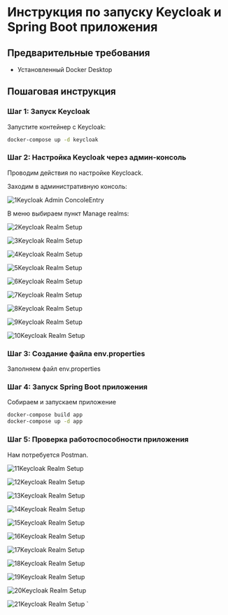 # Инструкция по запуску Keycloak и Spring Boot приложения

## Предварительные требования
- Установленный Docker Desktop

## Пошаговая инструкция

### Шаг 1: Запуск Keycloak
Запустите контейнер с Keycloak:
```bash
docker-compose up -d keycloak
```

### Шаг 2: Настройка Keycloak через админ-консоль
Проводим действия по настройке Keycloack.

Заходим в административную консоль:

![1Keycloak Admin ConcoleEntry](images/001.png)

В меню выбираем пункт Manage realms:

![2Keycloak Realm Setup](images/002.png)

![3Keycloak Realm Setup](images/003.png)

![4Keycloak Realm Setup](images/004.png)

![5Keycloak Realm Setup](images/005.png)

![6Keycloak Realm Setup](images/006.png)

![7Keycloak Realm Setup](images/007.png)

![8Keycloak Realm Setup](images/008.png)

![9Keycloak Realm Setup](images/009.png)

![10Keycloak Realm Setup](images/010.png)

### Шаг 3: Создание файла env.properties
Заполняем файл env.properties

### Шаг 4: Запуск Spring Boot приложения
Собираем и запускаем приложение
```bash
docker-compose build app
docker-compose up -d app
```
### Шаг 5: Проверка работоспособности приложения
Нам потребуется Postman.

![11Keycloak Realm Setup](images/011.png)

![12Keycloak Realm Setup](images/012.png)

![13Keycloak Realm Setup](images/013.png)

![14Keycloak Realm Setup](images/014.png)

![15Keycloak Realm Setup](images/015.png)

![16Keycloak Realm Setup](images/016.png)

![17Keycloak Realm Setup](images/017.png)

![18Keycloak Realm Setup](images/018.png)

![19Keycloak Realm Setup](images/019.png)

![20Keycloak Realm Setup](images/020.png)

![21Keycloak Realm Setup](images/021.png)
`